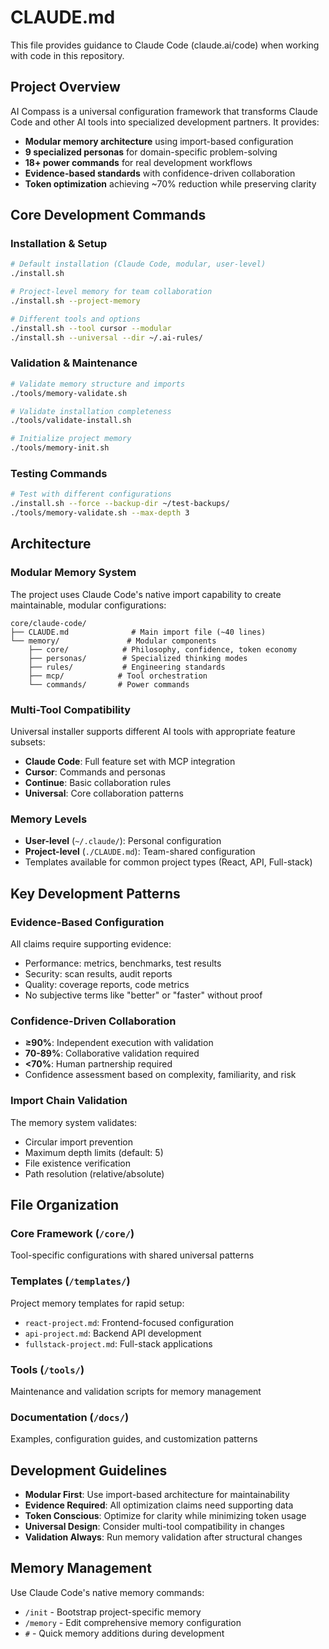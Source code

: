 # CLAUDE.md

This file provides guidance to Claude Code (claude.ai/code) when working with code in this repository.

## Project Overview

AI Compass is a universal configuration framework that transforms Claude Code and other AI tools into specialized development partners. It provides:

- **Modular memory architecture** using import-based configuration
- **9 specialized personas** for domain-specific problem-solving
- **18+ power commands** for real development workflows
- **Evidence-based standards** with confidence-driven collaboration
- **Token optimization** achieving ~70% reduction while preserving clarity

## Core Development Commands

### Installation & Setup
```bash
# Default installation (Claude Code, modular, user-level)
./install.sh

# Project-level memory for team collaboration
./install.sh --project-memory

# Different tools and options
./install.sh --tool cursor --modular
./install.sh --universal --dir ~/.ai-rules/
```

### Validation & Maintenance
```bash
# Validate memory structure and imports
./tools/memory-validate.sh

# Validate installation completeness
./tools/validate-install.sh

# Initialize project memory
./tools/memory-init.sh
```

### Testing Commands
```bash
# Test with different configurations
./install.sh --force --backup-dir ~/test-backups/
./tools/memory-validate.sh --max-depth 3
```

## Architecture

### Modular Memory System
The project uses Claude Code's native import capability to create maintainable, modular configurations:

```
core/claude-code/
├── CLAUDE.md              # Main import file (~40 lines)
└── memory/               # Modular components
    ├── core/            # Philosophy, confidence, token economy
    ├── personas/        # Specialized thinking modes
    ├── rules/           # Engineering standards
    ├── mcp/            # Tool orchestration
    └── commands/       # Power commands
```

### Multi-Tool Compatibility
Universal installer supports different AI tools with appropriate feature subsets:
- **Claude Code**: Full feature set with MCP integration
- **Cursor**: Commands and personas
- **Continue**: Basic collaboration rules
- **Universal**: Core collaboration patterns

### Memory Levels
- **User-level** (`~/.claude/`): Personal configuration
- **Project-level** (`./CLAUDE.md`): Team-shared configuration
- Templates available for common project types (React, API, Full-stack)

## Key Development Patterns

### Evidence-Based Configuration
All claims require supporting evidence:
- Performance: metrics, benchmarks, test results
- Security: scan results, audit reports
- Quality: coverage reports, code metrics
- No subjective terms like "better" or "faster" without proof

### Confidence-Driven Collaboration
- **≥90%**: Independent execution with validation
- **70-89%**: Collaborative validation required
- **<70%**: Human partnership required
- Confidence assessment based on complexity, familiarity, and risk

### Import Chain Validation
The memory system validates:
- Circular import prevention
- Maximum depth limits (default: 5)
- File existence verification
- Path resolution (relative/absolute)

## File Organization

### Core Framework (`/core/`)
Tool-specific configurations with shared universal patterns

### Templates (`/templates/`)
Project memory templates for rapid setup:
- `react-project.md`: Frontend-focused configuration
- `api-project.md`: Backend API development
- `fullstack-project.md`: Full-stack applications

### Tools (`/tools/`)
Maintenance and validation scripts for memory management

### Documentation (`/docs/`)
Examples, configuration guides, and customization patterns

## Development Guidelines

- **Modular First**: Use import-based architecture for maintainability
- **Evidence Required**: All optimization claims need supporting data
- **Token Conscious**: Optimize for clarity while minimizing token usage
- **Universal Design**: Consider multi-tool compatibility in changes
- **Validation Always**: Run memory validation after structural changes

## Memory Management

Use Claude Code's native memory commands:
- `/init` - Bootstrap project-specific memory
- `/memory` - Edit comprehensive memory configuration
- `#` - Quick memory additions during development